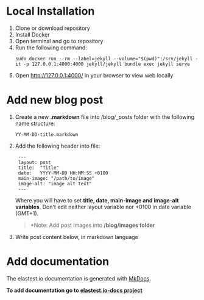 # Local Installation
1. Clone or download repository
2. Install Docker
3. Open terminal and go to repository
4. Run the following command:
	```
	sudo docker run --rm --label=jekyll --volume="$(pwd)":/srv/jekyll -it -p 127.0.0.1:4000:4000 jekyll/jekyll bundle exec jekyll serve
	```
5. Open http://127.0.0.1:4000/ in your browser to view web locally


# Add new blog post
1. Create a new **.markdown** file into /blog/_posts folder with the following name structure:
	```
	YY-MM-DD-title.markdown 
	```
	
2. Add the following header into file:

		---
		layout: post
		title:  "Title"
		date:   YYYY-MM-DD HH:MM:SS +0100
		main-image: "/path/to/image"
		image-alt: "image alt text"
		---

	Where you will have to set **title, date, main-image and image-alt variables**. Don't edit neither layout variable nor +0100 in date variable (GMT+1).
	> *Note: Add post images into **/blog/images folder**
	
3. Write post content below, in markdown language


# Add documentation
The elastest.io documentation is generated with [MkDocs](http://www.mkdocs.org).

**To add documentation go to [elastest.io-docs project](https://github.com/elastest/elastest.io-docs)**